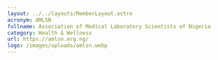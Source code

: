 ```yaml
---
layout: ../../layouts/MemberLayout.astro
acronym: AMLSN
fullname: Association of Medical Laboratory Scientists of Nigeria
category: Health & Wellness
url: https://amlsn.org.ng/
logo: /images/uploads/amlsn.webp
---
```


